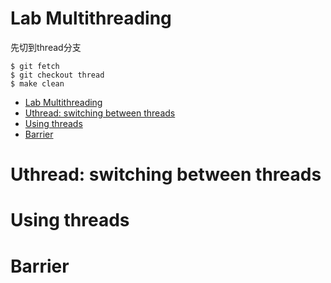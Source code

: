 # Lab Multithreading
先切到thread分支
```Linux
$ git fetch
$ git checkout thread
$ make clean
```
- [Lab Multithreading](#lab-multithreading)
- [Uthread: switching between threads](#uthread-switching-between-threads)
- [Using threads](#using-threads)
- [Barrier](#barrier)

# Uthread: switching between threads

# Using threads

# Barrier

